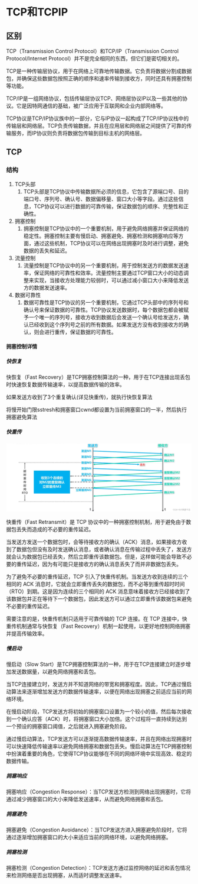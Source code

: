 # TCP和TCPIP

## 区别
TCP（Transmission Control Protocol）和TCP/IP（Transmission Control Protocol/Internet Protocol）并不是完全相同的东西，但它们是密切相关的。

TCP是一种传输层协议，用于在网络上可靠地传输数据。它负责将数据分割成数据包，并确保这些数据包按照正确的顺序和速率传输到接收方，同时还具有拥塞控制等功能。

TCP/IP是一组网络协议，包括传输层协议TCP、网络层协议IP以及一些其他的协议。它是因特网通信的基础，被广泛应用于互联网和企业内部网络等。

TCP协议是TCP/IP协议族中的一部分，它与IP协议一起构成了TCP/IP协议栈中的传输层和网络层。TCP负责传输数据，并且在应用层和网络层之间提供了可靠的传输服务，而IP协议则负责将数据包传输到目标主机的网络层。

## TCP

### 结构
1. TCP头部
   1. TCP头部是TCP协议中传输数据所必须的信息，它包含了源端口号、目的端口号、序列号、确认号、数据偏移量、窗口大小等字段。通过这些信息，TCP协议可以进行数据的可靠传输，保证数据包的顺序、完整性和正确性。
2. 拥塞控制
   1. 拥塞控制是TCP协议中的一个重要机制，用于避免网络拥塞并保证网络的稳定性。拥塞控制主要有慢启动、拥塞避免、拥塞检测和拥塞响应等方面，通过这些机制，TCP协议可以在网络出现拥塞时及时进行调整，避免数据的丢失和延迟。
3. 流量控制
   1. 流量控制是TCP协议中的另一个重要机制，用于控制发送方的数据发送速率，保证网络的可靠性和效率。流量控制主要通过TCP窗口大小的动态调整来实现，当接收方处理能力较弱时，可以通过减小窗口大小来降低发送方的数据发送速率。
4. 数据可靠性
   1. 数据可靠性是TCP协议的另一个重要机制，它通过TCP头部中的序列号和确认号来保证数据的可靠性。TCP协议发送数据时，每个数据包都会被赋予一个唯一的序列号，接收方收到数据后会发送一个确认号给发送方，确认已经收到这个序列号之前的所有数据。如果发送方没有收到接收方的确认，则会进行重传，保证数据的可靠性。

#### 拥塞控制详情
##### 快恢复
快恢复（Fast Recovery）是TCP拥塞控制算法的一种，用于在TCP连接出现丢包时快速恢复数据传输速率，以提高数据传输的效率。

如果发送方收到了3个重复确认(详见快重传)，就执行快恢复算法

将慢开始门限sstresh和拥塞窗口cwnd都设置为当前拥塞窗口的一半，然后执行拥塞避免算法

##### 快重传

![](2023-04-12-14-11-58.png)

快重传（Fast Retransmit）是 TCP 协议中的一种拥塞控制机制，用于避免由于数据包丢失而造成的不必要的重传延迟。

当发送方发送一个数据包时，会等待接收方的确认（ACK）消息，如果接收方收到了数据包但没有及时发送确认消息，或者确认消息在传输过程中丢失了，发送方就会认为数据包已经丢失，然后立即重传该数据包。但是，这样做可能会导致不必要的重传延迟，因为有可能只是接收方的确认消息丢失了而并非数据包丢失。

为了避免不必要的重传延迟，TCP 引入了快重传机制。当发送方收到连续的三个相同的 ACK 消息时，它就会立即重传丢失的数据包，而不必等到重传超时时间（RTO）到期。这是因为连续的三个相同的 ACK 消息意味着接收方已经接收到了该数据包并正在等待下一个数据包，因此发送方可以通过立即重传该数据包来避免不必要的重传延迟。

需要注意的是，快重传机制只适用于可靠传输的 TCP 连接。在 TCP 连接中，快重传机制通常与快恢复（Fast Recovery）机制一起使用，以更好地控制网络拥塞并提高传输效率。

##### 慢启动
慢启动（Slow Start）是TCP拥塞控制算法的一种，用于在TCP连接建立时逐步增加发送数据量，以避免网络拥塞和丢包。

当TCP连接建立时，发送方并不知道网络的带宽和拥塞程度。因此，TCP通过慢启动算法来逐渐增加发送方的数据传输速率，以便在网络出现拥塞之前适应当前的网络环境。

在慢启动阶段，TCP发送方将初始的拥塞窗口设置为一个较小的值，然后每次接收到一个确认应答（ACK）时，将拥塞窗口大小加倍。这个过程将一直持续到达到一个预设的拥塞窗口阈值，之后就进入拥塞避免阶段。

通过慢启动算法，TCP发送方可以逐渐提高数据传输速率，并且在网络出现拥塞时可以快速降低传输速率以避免网络拥塞和数据包丢失。慢启动算法在TCP拥塞控制中扮演着重要的角色，它使得TCP协议能够在不同的网络环境中实现高效、稳定的数据传输。

##### 拥塞响应
拥塞响应（Congestion Response）：当TCP发送方检测到网络出现拥塞时，它将通过减少拥塞窗口的大小来降低发送速率，从而避免网络拥塞和丢包。

##### 拥塞避免
拥塞避免（Congestion Avoidance）：当TCP发送方进入拥塞避免阶段时，它将通过逐渐增加拥塞窗口的大小来适应当前的网络环境，以避免网络拥塞。

##### 拥塞检测
拥塞检测（Congestion Detection）：TCP发送方通过监控网络的延迟和丢包情况来检测网络是否出现拥塞，从而适时调整发送速率。